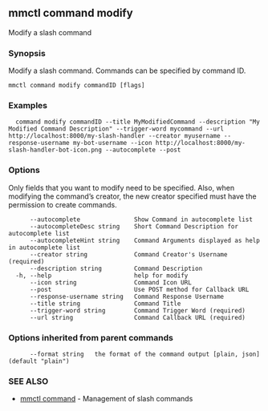 ## mmctl command modify

Modify a slash command

### Synopsis

Modify a slash command. Commands can be specified by command ID.

```
mmctl command modify commandID [flags]
```

### Examples

```
  command modify commandID --title MyModifiedCommand --description "My Modified Command Description" --trigger-word mycommand --url http://localhost:8000/my-slash-handler --creator myusername --response-username my-bot-username --icon http://localhost:8000/my-slash-handler-bot-icon.png --autocomplete --post
```

### Options

Only fields that you want to modify need to be specified. Also, when modifying the command’s creator, the new creator specified must have the permission to create commands.

```
      --autocomplete               Show Command in autocomplete list
      --autocompleteDesc string    Short Command Description for autocomplete list
      --autocompleteHint string    Command Arguments displayed as help in autocomplete list
      --creator string             Command Creator's Username (required)
      --description string         Command Description
  -h, --help                       help for modify
      --icon string                Command Icon URL
      --post                       Use POST method for Callback URL
      --response-username string   Command Response Username
      --title string               Command Title
      --trigger-word string        Command Trigger Word (required)
      --url string                 Command Callback URL (required)
```

### Options inherited from parent commands

```
      --format string   the format of the command output [plain, json] (default "plain")
```

### SEE ALSO

* [mmctl command](mmctl_command.md)  - Management of slash commands

